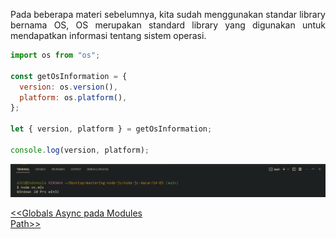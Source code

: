 <p align="justify">
Pada beberapa materi sebelumnya, kita sudah menggunakan standar library bernama OS, OS merupakan standard library yang digunakan untuk mendapatkan informasi tentang sistem operasi.
</p>

```js
import os from "os";

const getOsInformation = {
  version: os.version(),
  platform: os.platform(),
};

let { version, platform } = getOsInformation;

console.log(version, platform);
```

![Alt text](image.png)

[<<Globals Async pada Modules](https://github.com/Bahrul-Rozak/mastering-node-js/tree/main/node-js-dasar/13-Globals-Async-pada-Modules)
<br>
[Path>>]()
